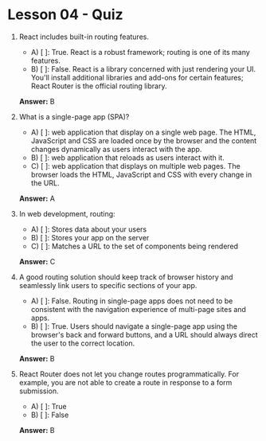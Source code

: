 # Lesson 04 - Quiz


1. React includes built-in routing features.

    - A) [ ]: True. React is a robust framework; routing is one of its many features.
    - B) [ ]: False. React is a library concerned with just rendering your UI. You'll install additional libraries and add-ons for certain features; React Router is the official routing library.

    **Answer:** B


2. What is a single-page app (SPA)?

    - A) [ ]: web application that display on a single web page. The HTML, JavaScript and CSS are loaded once by the browser and the content changes dynamically as users interact with the app.
    - B) [ ]: web application that reloads as users interact with it.
    - C) [ ]: web application that displays on multiple web pages. The browser loads the HTML, JavaScript and CSS with every change in the URL.

    **Answer:** A

3. In web development, routing:

    - A) [ ]: Stores data about your users
    - B) [ ]: Stores your app on the server
    - C) [ ]: Matches a URL to the set of components being rendered

    **Answer:** C

4. A good routing solution should keep track of browser history and seamlessly link users to specific sections of your app.

    - A) [ ]: False. Routing in single-page apps does not need to be consistent with the navigation experience of multi-page sites and apps.
    - B) [ ]: True. Users should navigate a single-page app using the browser's back and forward buttons, and a URL should always direct the user to the correct location.

    **Answer:** B

5. React Router does not let you change routes programmatically. For example, you are not able to create a route in response to a form submission.

    - A) [ ]: True
    - B) [ ]: False

    **Answer:** B
